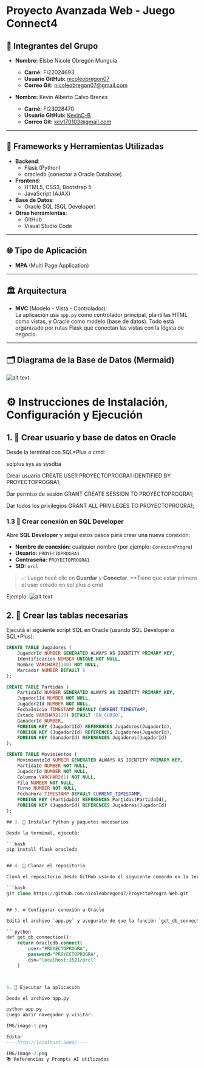 # Proyecto Avanzada Web - Juego Connect4

## 👥 Integrantes del Grupo

- **Nombre:** Elsbe Nicole Obregón Munguía  
  - **Carné:** FI22024693  
  - **Usuario GitHub:** [nicoleobregon07](https://github.com/nicoleobregon07)  
  - **Correo Git:** nicoleobregon07@gmail.com

- **Nombre:** Kevin Alberto Calvo Brenes
  - **Carné:** FI23028470
  - **Usuario GitHub:** [KevinC-B](https://github.com/KevinC-B)  
  - **Correo Git:** kev170103@gmail.com

---

## 🧰 Frameworks y Herramientas Utilizadas

- **Backend**:
  - Flask (Python)
  - oracledb (conector a Oracle Database)
- **Frontend**:
  - HTML5, CSS3, Bootstrap 5
  - JavaScript (AJAX)
- **Base de Datos**:
  - Oracle SQL (SQL Developer)
- **Otras herramientas**:
  - GitHub
  - Visual Studio Code

---

## 🌐 Tipo de Aplicación

- **MPA** (Multi Page Application)

---

## 🏛️ Arquitectura

- **MVC** (Modelo - Vista - Controlador):  
  La aplicación usa `app.py` como controlador principal, plantillas HTML como vistas, y Oracle como modelo (base de datos). Todo está organizado por rutas Flask que conectan las vistas con la lógica de negocio.

---

## 🗂️ Diagrama de la Base de Datos (Mermaid)

![alt text](IMG/diagrama.png)

# ⚙️ Instrucciones de Instalación, Configuración y Ejecución

## 1. 🧱 Crear usuario y base de datos en Oracle

Desde la terminal con SQL*Plus o cmd:

sqlplus sys as sysdba

Crear usuario
CREATE USER PROYECTOPROGRA1 IDENTIFIED BY PROYECTOPROGRA1;

 Dar permiso de sesión
GRANT CREATE SESSION TO PROYECTOPROGRA1;

Dar todos los privilegios
GRANT ALL PRIVILEGES TO PROYECTOPROGRA1;


### 1.3 📄 Crear conexión en SQL Developer

Abre **SQL Developer** y seguí estos pasos para crear una nueva conexión:

- **Nombre de conexión:** cualquier nombre (por ejemplo: `ConexionProgra`)
- **Usuario:** `PROYECTOPROGRA1`
- **Contraseña:** `PROYECTOPROGRA1`
- **SID:** `orcl`

> ✅ Luego hacé clic en **Guardar** y **Conectar**.
**Tiene que estar primero el user creado en sql plus o cmd

Ejemplo:
![alt text](IMG/conexion.jpg)


## 2. 🧱 Crear las tablas necesarias

Ejecutá el siguiente script SQL en Oracle (usando SQL Developer o SQL*Plus):

```sql
CREATE TABLE Jugadores (
    JugadorId NUMBER GENERATED ALWAYS AS IDENTITY PRIMARY KEY,
    Identificacion NUMBER UNIQUE NOT NULL,
    Nombre VARCHAR2(100) NOT NULL,
    Marcador NUMBER DEFAULT 0
);

CREATE TABLE Partidas (
    PartidaId NUMBER GENERATED ALWAYS AS IDENTITY PRIMARY KEY,
    Jugador1Id NUMBER NOT NULL,
    Jugador2Id NUMBER NOT NULL,
    FechaInicio TIMESTAMP DEFAULT CURRENT_TIMESTAMP,
    Estado VARCHAR2(20) DEFAULT 'EN_CURSO',
    GanadorId NUMBER,
    FOREIGN KEY (Jugador1Id) REFERENCES Jugadores(JugadorId),
    FOREIGN KEY (Jugador2Id) REFERENCES Jugadores(JugadorId),
    FOREIGN KEY (GanadorId) REFERENCES Jugadores(JugadorId)
);

CREATE TABLE Movimientos (
    MovimientoId NUMBER GENERATED ALWAYS AS IDENTITY PRIMARY KEY,
    PartidaId NUMBER NOT NULL,
    JugadorId NUMBER NOT NULL,
    Columna VARCHAR2(1) NOT NULL,
    Fila NUMBER NOT NULL,
    Turno NUMBER NOT NULL,
    FechaHora TIMESTAMP DEFAULT CURRENT_TIMESTAMP,
    FOREIGN KEY (PartidaId) REFERENCES Partidas(PartidaId),
    FOREIGN KEY (JugadorId) REFERENCES Jugadores(JugadorId)
);

## 3. 🐍 Instalar Python y paquetes necesarios

Desde la terminal, ejecutá:

```bash
pip install flask oracledb


## 4. 📂 Clonar el repositorio

Cloná el repositorio desde GitHub usando el siguiente comando en la terminal:

```bash
git clone https://github.com/nicoleobregon07/ProyectoProgra-Web.git


## 5. ⚙️ Configurar conexión a Oracle

Editá el archivo `app.py` y asegurate de que la función `get_db_connection()` tenga los datos correctos de conexión a tu base de datos Oracle:

```python
def get_db_connection():
    return oracledb.connect(
        user="PROYECTOPROGRA",
        password="PROYECTOPROGRA",
        dsn="localhost:1521/orcl"
    )



6. 🚀 Ejecutar la aplicación

Desde el archivo app.py

python app.py
Luego abrir navegador y visitar:

IMG/image-1.png

Editar
----http://localhost:5000/----

IMG/image-2.png
📚 Referencias y Prompts AI utilizados